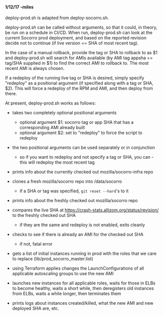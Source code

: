 #### 1/12/17 -miles

deploy-prod.sh is adapted from deploy-socorro.sh.

deploy-prod.sh can be called without arguments, so that it could, in theory, be run on a schedule in CI/CD. When run, deploy-prod.sh can look at the current Socorro prod deployment, and based on the reported revision decide not to continue (if live version == SHA of most recent tag).

In the case of a manual rollback, provide the tag or SHA to rollback to as $1 and deploy-prod.sh will search for AMIs available (by AMI tag appsha == tag/SHA supplied in $1) to find the correct AMI to rollback to. The most recent AMI is always chosen.

If a redeploy of the running live tag or SHA is desired, simply specify "redeploy" as a positional argument (if specified along with a tag or SHA, $2). This will force a redeploy of the RPM and AMI, and then deploy from there.

At present, deploy-prod.sh works as follows:
  - takes two completely optional positional arguments
    - optional argument $1: socorro tag or app SHA that has a corresponding AMI already built
    - optional argument $2: set to "redeploy" to force the script to redeploy
  - the two positional arguments can be used separately or in conjunction
    - so if you want to redeploy and not specify a tag or SHA, you can - this will redeploy the most recent tag

  - prints info about the currently checked out mozilla/socorro-infra repo
  - clones a fresh mozilla/socorro repo into /data/socorro
    - if a SHA or tag was specified, `git reset --hard`'s to it
  - prints info about the freshly checked out mozilla/socorro repo

  - compares the live SHA at https://crash-stats.allizom.org/status/revision/ to the freshly checked out SHA
    - if they are the same and redeploy is not enabled, exits cleanly

  - checks to see if there is already an AMI for the checked out SHA
    - if not, fatal error

  - gets a list of initial instances running in prod with the roles that we care to replace (lib/prod_socorro_master.list)

  - using Terraform applies changes the LaunchConfigurations of all applicable autoscaling groups to use the new AMI

  - launches new instances for all applicable roles, waits for those in ELBs to become healthy, waits a short while, then deregisters old instances from ELBs, waits a while longer, then terminates them

  - prints logs about instances created/killed, what the new AMI and new deployed SHA are, etc.
